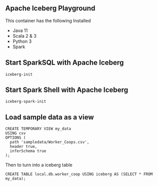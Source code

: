 ## Apache Iceberg Playground

This container has the following Installed
- Java 11
- Scala 2 & 3
- Python 3
- Spark

## Start SparkSQL with Apache Iceberg

```
iceberg-init
```

## Start Spark Shell with Apache Iceberg

```
iceberg-spark-init
```

## Load sample data as a view

```
CREATE TEMPORARY VIEW my_data
USING csv 
OPTIONS (
  path 'sampledata/Worker_Coops.csv',
  header true,
  inferSchema true
);
```

Then to turn into a iceberg table

```
CREATE TABLE local.db.worker_coop USING iceberg AS (SELECT * FROM my_data);
```